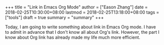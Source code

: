 +++
title = "Link in Emacs Org Mode"
author = ["Eason Zhang"]
date = 2018-02-25T10:30:00+08:00
lastmod = 2018-02-25T13:18:00+08:00
tags = ["tools"]
draft = true
summary = "summary"
+++

Today, I am going to write something about link in Emacs Org mode. I
have to admit in advance that I don't know all about Org's link.
However, the part I know about Org link has already made my life much more
efficient.
